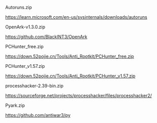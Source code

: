 Autoruns.zip

https://learn.microsoft.com/en-us/sysinternals/downloads/autoruns

OpenArk-v1.3.0.zip

https://github.com/BlackINT3/OpenArk

PCHunter_free.zip

https://down.52pojie.cn/Tools/Anti_Rootkit/PCHunter_free.zip

PCHunter_v1.57.zip

https://down.52pojie.cn/Tools/Anti_Rootkit/PCHunter_v1.57.zip

processhacker-2.39-bin.zip

https://sourceforge.net/projects/processhacker/files/processhacker2/

Pyark.zip

https://github.com/antiwar3/py